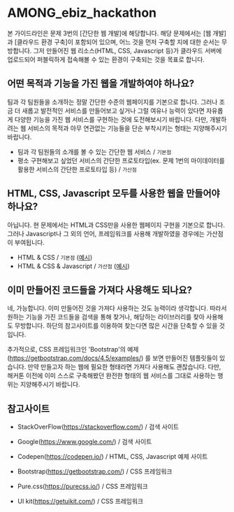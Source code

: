 # AMONG_ebiz_hackathon

본 가이드라인은 문제 3번의 [간단한 웹 개발]에 해당합니다. 해당 문제에서는 [웹 개발]과 [클라우드 환경 구축]이 포함되어 있으며, 어느 것을 먼저 구축할 지에 대한 순서는 무방합니다. 그저 만들어진 웹 리소스(HTML, CSS, Javascript 등)가 클라우드 서버에 업로드되어 퍼블릭하게 접속해볼 수 있는 환경이 구축되는 것을 목표로 합니다. 



## 어떤 목적과 기능을 가진 웹을 개발하여야 하나요?

팀과 각 팀원들을 소개하는 정말 간단한 수준의 웹페이지를 기본으로 합니다. 그러나 조금 더 새롭고 발전적인 서비스를 만들어보고 싶거나 그럴 여유나 능력이 있다면 자유롭게 다양한 기능을 가진 웹 서비스를 구현하는 것에 도전해보시기 바랍니다. 다만, 개발하려는 웹 서비스의 목적과 아무 연관없는 기능들을 단순 부착시키는 형태는 지양해주시기 바랍니다. 

- 팀과 각 팀원들의 소개를 볼 수 있는 간단한 웹 서비스 / ```기본점```
- 평소 구현해보고 싶었던 서비스의 간단한 프로토타입(ex. 문제 1번의 마이데이터를 활용한 서비스의 간단한 프로토타입 등) / ```가산점```



## HTML, CSS, Javascript 모두를 사용한 웹을 만들어야 하나요?

아닙니다. 현 문제에서는 HTML과 CSS만을 사용한 웹페이지 구현을 기본으로 합니다. 그러나 Javascript나 그 외의 언어, 프레임워크를 사용해 개발하였을 경우에는 가산점이 부여됩니다.

- HTML & CSS / ```기본점``` ([예시](/level_1))
- HTML & CSS & Javascript / ```가산점``` ([예시](/level_2))



## 이미 만들어진 코드들을 가져다 사용해도 되나요?

네, 가능합니다. 이미 만들어진 것을 가져다 사용하는 것도 능력이라 생각합니다. 따라서 원하는 기능을 가진 코드들을 검색을 통해 찾거나, 해당하는 라이브러리를 찾아 사용해도 무방합니다. 하단의 참고사이트를 이용하여 찾는다면 많은 시간을 단축할 수 있을 것입니다.

추가적으로, CSS 프레임워크인 'Bootstrap'의 예제(https://getbootstrap.com/docs/4.5/examples/) 를 보면 만들어진 템플릿들이 있습니다. 만약 만들고자 하는 웹에 필요한 형태라면 가져다 사용해도 괜찮습니다. 다만, 해커톤 이전에 이미 스스로 구축해봤던 완전한 형태의 웹 서비스를 그대로 사용하는 행위는 지양해주시기 바랍니다.



## 참고사이트
- StackOverFlow(https://stackoverflow.com/) / 검색 사이트
- Google(https://www.google.com/) / 검색 사이트

- Codepen(https://codepen.io/) / HTML, CSS, Javascript 예제 사이트

- Bootstrap(https://getbootstrap.com/) / CSS 프레임워크
- Pure.css(https://purecss.io/) / CSS 프레임워크
- UI kit(https://getuikit.com/) / CSS 프레임워크

